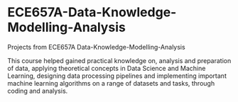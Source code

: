 # ECE657A-Data-Knowledge-Modelling-Analysis
Projects from ECE657A Data-Knowledge-Modelling-Analysis

This course helped gained practical knowledge on, analysis and preparation of data, applying theoretical concepts in Data Science and Machine Learning, designing data processing pipelines and implementing important machine learning algorithms on a range of datasets and tasks, through coding and analysis.
